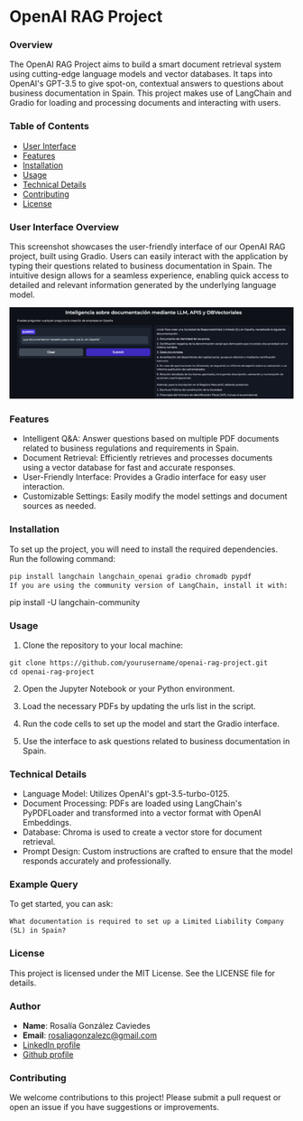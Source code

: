 # OpenAI RAG Project

### Overview

The OpenAI RAG Project aims to build a smart document retrieval system using cutting-edge language models and vector databases. 
It taps into OpenAI's GPT-3.5 to give spot-on, contextual answers to questions about business documentation in Spain. 
This project makes use of LangChain and Gradio for loading and processing documents and interacting with users.

### Table of Contents

- [User Interface](#user-interface-overview)
- [Features](#Features)
- [Installation](#Installation)
- [Usage](#Usage)
- [Technical Details](#Technical_Details)
- [Contributing](#Contributing)
- [License](#License)

### User Interface Overview

This screenshot showcases the user-friendly interface of our OpenAI RAG project, built using Gradio.
Users can easily interact with the application by typing their questions related to business documentation in Spain. 
The intuitive design allows for a seamless experience, enabling quick access to detailed and relevant information generated by the underlying language model.

![Interfaz](intefaz.png) 

### Features

- Intelligent Q&A: Answer questions based on multiple PDF documents related to business regulations and requirements in Spain.
- Document Retrieval: Efficiently retrieves and processes documents using a vector database for fast and accurate responses.
- User-Friendly Interface: Provides a Gradio interface for easy user interaction.
- Customizable Settings: Easily modify the model settings and document sources as needed.



### Installation

To set up the project, you will need to install the required dependencies. Run the following command:

```
pip install langchain langchain_openai gradio chromadb pypdf
If you are using the community version of LangChain, install it with:
```


pip install -U langchain-community

### Usage

1. Clone the repository to your local machine:

```
git clone https://github.com/yourusername/openai-rag-project.git
cd openai-rag-project
```

2. Open the Jupyter Notebook or your Python environment.

3. Load the necessary PDFs by updating the urls list in the script.

4. Run the code cells to set up the model and start the Gradio interface.

5. Use the interface to ask questions related to business documentation in Spain.

### Technical Details

- Language Model: Utilizes OpenAI's gpt-3.5-turbo-0125.
- Document Processing: PDFs are loaded using LangChain's PyPDFLoader and transformed into a vector format with OpenAI Embeddings.
- Database: Chroma is used to create a vector store for document retrieval.
- Prompt Design: Custom instructions are crafted to ensure that the model responds accurately and professionally.

### Example Query

To get started, you can ask:

```
What documentation is required to set up a Limited Liability Company (SL) in Spain?
```

### License

This project is licensed under the MIT License. See the LICENSE file for details.


### Author

- **Name**: Rosalía González Caviedes
- **Email**: rosaliagonzalezc@gmail.com
- [LinkedIn profile](https://www.linkedin.com/in/rosaliagonzalezcaviedes/)
- [Github profile](https://github.com/liagcaviedes)

### Contributing
We welcome contributions to this project! Please submit a pull request or open an issue if you have suggestions or improvements.